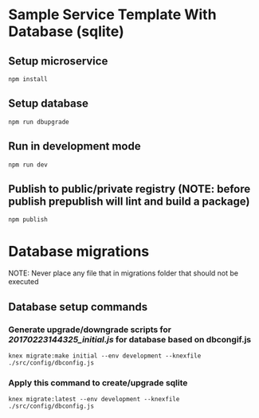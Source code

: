 # Sample Service Template With Database (sqlite)

## Setup microservice

```
npm install
```

## Setup database

```
npm run dbupgrade
```

## Run in development mode

```
npm run dev
```

## Publish to public/private registry (NOTE: before publish prepublish will lint and build a package)

```
npm publish
```

# Database migrations

NOTE: Never place any file that in migrations folder that should not be executed

## Database setup commands

### Generate upgrade/downgrade scripts for *20170223144325_initial.js* for database based on dbcongif.js
```
knex migrate:make initial --env development --knexfile ./src/config/dbconfig.js
```

### Apply this command to create/upgrade sqlite
```
knex migrate:latest --env development --knexfile ./src/config/dbconfig.js
```